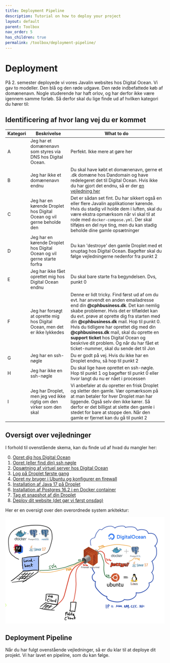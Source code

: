 ```yaml
---
title: Deployment Pipeline
description: Tutorial on how to deploy your project
layout: default
parent: Toolbox
nav_order: 5
has_children: true
permalink: /toolbox/deployment-pipeline/
---
```


# Deployment

På 2. semester deployede vi vores Javalin websites hos Digital Ocean. Vi gav to modeller. Den blå og den røde udgave. Den røde indbefattede køb af domænenavn. Nogle studerende har haft orlov, og har derfor ikke være igennem samme forløb. Så derfor skal du lige finde ud af hvilken kategori du hører til:

## Identificering af hvor lang vej du er kommet

| Kategori | Beskrivelse | What to do |
|---|---|----|
| A | Jeg har et domænenavn som styres via DNS hos Digital Ocean. |Perfekt. Ikke mere at gøre her|
| B | Jeg har ikke et domænenavn endnu |Du skal have købt et domænenavn, gerne et .dk domæne hos Dandomain og have redelegeret det til Digital Ocean. Hvis ikke du har gjort det endnu, så er der [en vejledning her](https://cphbusiness.cloud.panopto.eu/Panopto/Pages/Viewer.aspx?id=f8e7ebbb-8d17-480b-9ac2-b15600a699f2)|
| C | Jeg har en kørende Droplet hos Digital Ocean og vil gerne beholde den |Det er sådan set fint. Du har sikkert også en eller flere Javalin applikationer kørende. Hvis du stadig vil holde dem i luften, skal du være ekstra opmærksom når vi skal til at rode med `docker-compose.yml`. Der skal tilføjes en del nye ting, men du kan stadig beholde dine gamle opsætninger|
| D | Jeg har en kørende Droplet hos Digital Ocean og vil gerne starte forfra |Du kan 'destroye' den gamle Droplet med et snuptag hos Digital Ocean. Bagefter skal du følge vejledningerne nedenfor fra punkt 2|
| E | Jeg har ikke fået oprettet mig hos Digital Ocean endnu |Du skal bare starte fra begyndelsen. Dvs, punkt 0|
| F | Jeg har forsøgt at oprette mig hos Digital Ocean, men det er ikke lykkedes |Denne er lidt tricky.  Find først ud af om du evt. har anvendt en anden emailadresse end din **@cphbusiness.dk**. Det kan nemlig skabe problemer. Hvis det er tilfældet kan du evt. prøve at oprette dig fra starten med din **@cphbusiness.dk** mail. Hop til punkt 0. Hvis du tidligere har oprettet dig med din **@cphbusiness.dk** mail, skal du oprette en **support ticket** hos Digital Ocean og beskrive dit problem. Og når du har fået et ticket-nummer, skal du sende det til Jon|
| G | Jeg har en ssh-nøgle |Du er godt på vej. Hvis du ikke har en Droplet endnu, så hop til punkt 2|
| H | Jeg har ikke en ssh-nøgle |Du skal lige have oprettet en ssh-nøgle. Hop til punkt 1 og bagefter til punkt 0 eller hvor langt du nu er nået i processen|
| I | Jeg har Droplet, men jeg ved ikke rigtig om den virker som den skal |Vi anbefaler at du opretter en frisk Droplet og sletter den gamle. Vær opmærksom på at man betaler for hver Droplet man har liggende. Også selv den ikke kører. Så derfor er det billigst at slette den gamle i stedet for bare at stoppe den. Når den gamle er fjernet kan du gå til punkt 2|

## Oversigt over vejledninger

I forhold til ovenstående skema, kan du finde ud af hvad du mangler her:

0. [Opret dig hos Digital Ocean](./digitalocean_signup.md)
1. [Opret (eller find din) ssh nøgle](./sshkeys.md)
2. [Opsætning af virtuel server hos Digital Ocean](./droplet.md)
3. [Log på Droplet første gang](./logpaadroplet.md)
4. [Opret ny bruger i Ubuntu og konfigurer en firewall](./ubuntufix.md)
5. [Installation af Java 17 på Droplet](./java.md)
6. [Installation af Postgres 16.2 i en Docker container](./postgres_setup.md)
7. [Tag et snapshot af din Droplet](./snapshot.md)
8. [Deploy dit website (det gør vi først onsdag)](./docker_caddy_droplet.md)

Her er en oversigt over den overordnede system arkitektur:

![System](../deployment_infrastructure/images/systemarchitecture.png)

## Deployment Pipeline

Når du har fulgt ovenstående vejledninger, så er du klar til at deploye dit projekt. Vi har lavet en pipeline, som du kan følge.
